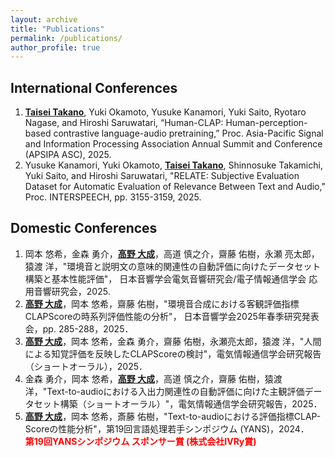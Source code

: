 ```yaml
---
layout: archive
title: "Publications"
permalink: /publications/
author_profile: true
---
```


<!-- {% if site.author.googlescholar %}
  <div class="wordwrap">You can also find my articles on <a href="{{site.author.googlescholar}}">my Google Scholar profile</a>.</div>
{% endif %} -->

<!-- {% include base_path %}

{% for post in site.publications reversed %}
  {% include archive-single.html %}
{% endfor %} -->

## International Conferences
1. **<u>Taisei Takano</u>**, Yuki Okamoto, Yusuke Kanamori, Yuki Saito, Ryotaro Nagase, and Hiroshi Saruwatari,  “Human-CLAP: Human-perception-based contrastive language-audio pretraining,” Proc. Asia-Pacific Signal and Information Processing Association Annual Summit and Conference (APSIPA ASC), 2025.
2. Yusuke Kanamori, Yuki Okamoto, **<u>Taisei Takano</u>**, Shinnosuke Takamichi, Yuki Saito, and Hiroshi Saruwatari,  "RELATE: Subjective Evaluation Dataset for Automatic Evaluation of Relevance Between Text and Audio," Proc. INTERSPEECH, pp. 3155-3159, 2025.

## Domestic Conferences
1. 岡本 悠希，金森 勇介，**<u>高野 大成</u>**，高道 慎之介，齋藤 佑樹，永瀬 亮太郎，猿渡 洋，"環境音と説明文の意味的関連性の自動評価に向けたデータセット構築と基本性能評価"， 日本音響学会電気音響研究会/電子情報通信学会 応用音響研究会，2025.
2. **<u>高野 大成</u>**，岡本 悠希，齋藤 佑樹，"環境音合成における客観評価指標CLAPScoreの時系列評価性能の分析"， 日本音響学会2025年春季研究発表会，pp. 285-288，2025．
3. **<u>高野 大成</u>**，岡本 悠希，金森 勇介，齋藤 佑樹，永瀬亮太郎，猿渡 洋，"人間による知覚評価を反映したCLAPScoreの検討"，電気情報通信学会研究報告（ショートオーラル），2025．
4. 金森 勇介，岡本 悠希，**<u>高野 大成</u>**，高道 慎之介，齋藤 佑樹，猿渡 洋，"Text-to-audioにおける入出力関連性の自動評価に向けた主観評価データセット構築（ショートオーラル）"，電気情報通信学会研究報告，2025．
5. **<u>高野 大成</u>**，岡本 悠希，斎藤 佑樹，"Text-to-audioにおける評価指標CLAP-Scoreの性能分析"，第19回言語処理若手シンポジウム (YANS)，2024．<br>**<font color="red">第19回YANSシンポジウム スポンサー賞 (株式会社IVRy賞)</font>**